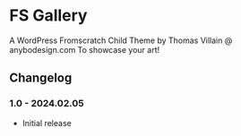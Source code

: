 # FS Gallery

A WordPress Fromscratch Child Theme by Thomas Villain @ anybodesign.com
To showcase your art!

## Changelog

### 1.0 - 2024.02.05
* Initial release